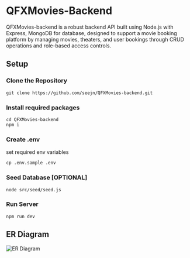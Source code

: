 # QFXMovies-Backend
QFXMovies-backend is a robust backend API built using Node.js with Express, MongoDB for database, designed to support a movie booking platform by managing movies, theaters, and user bookings through CRUD operations and role-based access controls.
## Setup

### Clone the Repository
```
git clone https://github.com/seejn/QFXMovies-backend.git
```
### Install required packages
```
cd QFXMovies-backend
npm i
```
### Create .env
set required env variables
```
cp .env.sample .env
```

### Seed Database [OPTIONAL]
```
node src/seed/seed.js
```
### Run Server
```
npm run dev
```

## ER Diagram
![ER Diagram](https://github.com/user-attachments/assets/9b2fa8af-cfdd-47d4-9e5c-d267b7490239)
